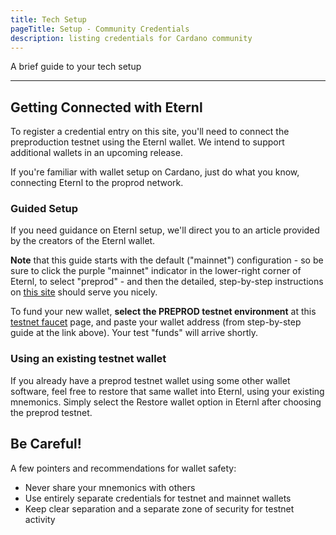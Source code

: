 ```yaml
---
title: Tech Setup
pageTitle: Setup - Community Credentials
description: listing credentials for Cardano community
---
```


A brief guide to your tech setup

---

## Getting Connected with Eternl

To register a credential entry on this site, you'll need to connect the preproduction testnet using the Eternl wallet.   We intend to support additional wallets in an upcoming release.

If you're familiar with wallet setup on Cardano, just do what you know, connecting Eternl to the proprod network.

### Guided Setup

If you need guidance on Eternl setup, we'll direct you to an article provided by the creators of the Eternl wallet. 

**Note** that this guide starts with the default ("mainnet") configuration - so be sure to click the purple "mainnet" indicator in the lower-right corner of Eternl, to select "preprod" - and then the detailed, step-by-step instructions on [this site](https://builtoncardano.com/blog/how-to-create-an-eternl-wallet) should serve you nicely.

To fund your new wallet, **select the PREPROD testnet environment** at this [testnet faucet](https://docs.cardano.org/cardano-testnet/tools/faucet/) page, and paste your wallet address (from step-by-step guide at the link above).  Your test "funds" will arrive shortly.

### Using an existing testnet wallet

If you already have a preprod testnet wallet using some other wallet software, feel free to restore that same wallet into Eternl, using your existing mnemonics.  Simply select the Restore wallet option in Eternl after choosing the preprod testnet.

## Be Careful!

A few pointers and recommendations for wallet safety:

  * Never share your mnemonics with others
  * Use entirely separate credentials for testnet and mainnet wallets
  * Keep clear separation and a separate zone of security for testnet activity
